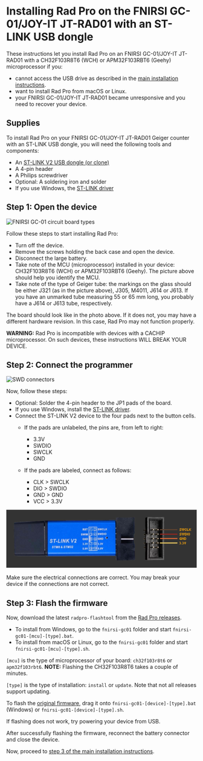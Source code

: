 # Installing Rad Pro on the FNIRSI GC-01/JOY-IT JT-RAD01 with an ST-LINK USB dongle

These instructions let you install Rad Pro on an FNIRSI GC-01/JOY-IT JT-RAD01 with a CH32F103R8T6 (WCH) or APM32F103RBT6 (Geehy) microprocessor if you:

* cannot access the USB drive as described in the [main installation instructions](install.md).
* want to install Rad Pro from macOS or Linux.
* your FNIRSI GC-01/JOY-IT JT-RAD01 became unresponsive and you need to recover your device.

## Supplies

To install Rad Pro on your FNIRSI GC-01/JOY-IT JT-RAD01 Geiger counter with an ST-LINK USB dongle, you will need the following tools and components:

* An [ST-LINK V2 USB dongle (or clone)](https://www.amazon.com/s?k=st-link+v2)
* A 4-pin header
* A Philips screwdriver
* Optional: A soldering iron and solder
* If you use Windows, the [ST-LINK driver](https://www.st.com/en/development-tools/stsw-link009.html)

## Step 1: Open the device

![FNIRSI GC-01 circuit board types](img/gc-01-board-type.jpg)

Follow these steps to start installing Rad Pro:

* Turn off the device.
* Remove the screws holding the back case and open the device.
* Disconnect the large battery.
* Take note of the MCU (microprocessor) installed in your device: CH32F103R8T6 (WCH) or APM32F103RBT6 (Geehy). The picture above should help you identify the MCU.
* Take note of the type of Geiger tube: the markings on the glass should be either J321 (as in the picture above), J305, M4011, J614 or J613. If you have an unmarked tube measuring 55 or 65 mm long, you probably have a J614 or J613 tube, respectively.

The board should look like in the photo above. If it does not, you may have a different hardware revision. In this case, Rad Pro may not function properly.

**WARNING:** Rad Pro is incompatible with devices with a CACHIP microprocessor. On such devices, these instructions WILL BREAK YOUR DEVICE.

## Step 2: Connect the programmer

![SWD connectors](img/gc-01-swd.jpg)

Now, follow these steps:

* Optional: Solder the 4-pin header to the JP1 pads of the board.
* If you use Windows, install the [ST-LINK driver](https://www.st.com/en/development-tools/stsw-link009.html).
* Connect the ST-LINK V2 device to the four pads next to the button cells.
  * If the pads are unlabeled, the pins are, from left to right:
    * 3.3V
    * SWDIO
    * SWCLK
    * GND

  * If the pads are labeled, connect as follows:
    * CLK > SWCLK
    * DIO > SWDIO
    * GND > GND
    * VCC > 3.3V

![ST-LINK V2 programmer](../../img/ST-LINK-V2.png)

Make sure the electrical connections are correct. You may break your device if the connections are not correct.

## Step 3: Flash the firmware

Now, download the latest `radpro-flashtool` from the [Rad Pro releases](https://github.com/Gissio/radpro/releases).

* To install from Windows, go to the `fnirsi-gc01` folder and start `fnirsi-gc01-[mcu]-[type].bat`.
* To install from macOS or Linux, go to the `fnirsi-gc01` folder and start `fnirsi-gc01-[mcu]-[type].sh`.

`[mcu]` is the type of microprocessor of your board: `ch32f103r8t6` or `apm32f103rbt6`. **NOTE:** Flashing the CH32F103R8T6 takes a couple of minutes.

`[type]` is the type of installation: `install` or `update`. Note that not all releases support updating.

To flash the [original firmware](firmware), drag it onto `fnirsi-gc01-[device]-[type].bat` (Windows) or `fnirsi-gc01-[device]-[type].sh`.

If flashing does not work, try powering your device from USB.

After successfully flashing the firmware, reconnect the battery connector and close the device.

Now, proceed to [step 3 of the main installation instructions](install.md#step-3-configure-your-device).
